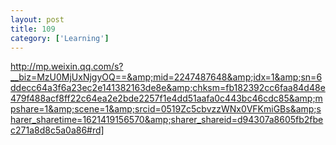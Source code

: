 ```yaml
---
layout: post
title: 109
category: ['Learning']
---
```


http://mp.weixin.qq.com/s?__biz=MzU0MjUxNjgyOQ==&amp;mid=2247487648&amp;idx=1&amp;sn=6ddecc64a3f6a23ec2e141382163de8e&amp;chksm=fb182392cc6faa84d48e479f488acf8ff22c64ea2e2bde2257f1e4dd51aafa0c443bc46cdc85&amp;mpshare=1&amp;scene=1&amp;srcid=0519Zc5cbvzzWNx0VFKmiGBs&amp;sharer_sharetime=1621419156570&amp;sharer_shareid=d94307a8605fb2fbec271a8d8c5a0a86#rd]


